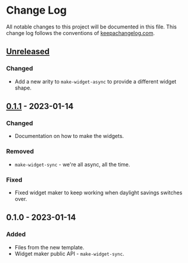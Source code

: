# Change Log
All notable changes to this project will be documented in this file. This change log follows the conventions of [keepachangelog.com](http://keepachangelog.com/).

## [Unreleased]
### Changed
- Add a new arity to `make-widget-async` to provide a different widget shape.

## [0.1.1] - 2023-01-14
### Changed
- Documentation on how to make the widgets.

### Removed
- `make-widget-sync` - we're all async, all the time.

### Fixed
- Fixed widget maker to keep working when daylight savings switches over.

## 0.1.0 - 2023-01-14
### Added
- Files from the new template.
- Widget maker public API - `make-widget-sync`.

[Unreleased]: https://github.com/your-name/reading-joy-of-abstraction/compare/0.1.1...HEAD
[0.1.1]: https://github.com/your-name/reading-joy-of-abstraction/compare/0.1.0...0.1.1

